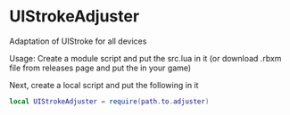 # UIStrokeAdjuster
Adaptation of UIStroke for all devices

Usage:
Create a module script and put the src.lua in it (or download .rbxm file from releases page and put the in your game)

Next, create a local script and put the following in it
```lua
local UIStrokeAdjuster = require(path.to.adjuster)
```
